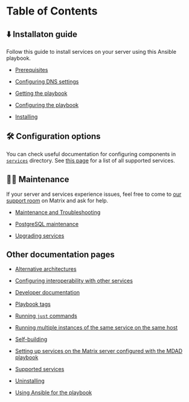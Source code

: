 <!--
SPDX-FileCopyrightText: 2018 - 2023 Slavi Pantaleev
SPDX-FileCopyrightText: 2018 Aaron Raimist
SPDX-FileCopyrightText: 2019 Lyubomir Popov
SPDX-FileCopyrightText: 2024 - 2025 Suguru Hirahara

SPDX-License-Identifier: AGPL-3.0-or-later
-->

# Table of Contents

## ⬇️ Installaton guide <!-- NOTE: the 🚀 emoji is used by "Getting started" on README.md -->

<!-- TODO: consider to add a quick start guide like the MDAD project has done. -->

Follow this guide to install services on your server using this Ansible playbook.

- [Prerequisites](prerequisites.md)

- [Configuring DNS settings](configuring-dns.md)

- [Getting the playbook](getting-the-playbook.md)

- [Configuring the playbook](configuring-playbook.md)

- [Installing](installing.md)

## 🛠️ Configuration options

You can check useful documentation for configuring components in [`services`](services/) directory. See [this page](supported-services.md) for a list of all supported services.

## 👨‍🔧 Maintenance

If your server and services experience issues, feel free to come to [our support room](https://matrix.to/#/#mash-playbook:devture.com) on Matrix and ask for help.

<!-- NOTE: sort list items alphabetically -->

- [Maintenance and Troubleshooting](maintenance-and-troubleshooting.md)

- [PostgreSQL maintenance](services/postgres.md#maintenance)

- [Upgrading services](maintenance-upgrading-services.md)

## Other documentation pages <!-- NOTE: this header's title and the section below need optimization -->

<!-- NOTE: sort list items under faq.md alphabetically -->

- [Alternative architectures](alternative-architectures.md)

- [Configuring interoperability with other services](interoperability.md)

- [Developer documentation](developer-documentation.md)

- [Playbook tags](playbook-tags.md)

- [Running `just` commands](just.md)

- [Running multiple instances of the same service on the same host](running-multiple-instances.md)

- [Self-building](self-building.md)

- [Setting up services on the Matrix server configured with the MDAD playbook](setting-up-services-on-mdad-server.md)

- [Supported services](supported-services.md)

- [Uninstalling](uninstalling.md)

- [Using Ansible for the playbook](ansible.md)
